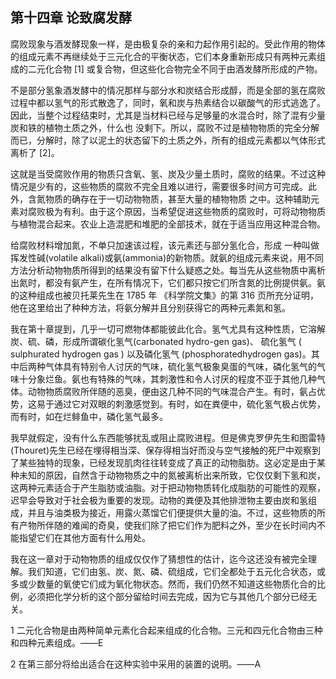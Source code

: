 ## 第十四章 论致腐发酵

腐败现象与酒发酵现象一样，是由极复杂的亲和力起作用引起的。受此作用的物体的组成元素不再继续处于三元化合的平衡状态，它们本身重新形成只有两种元素组成的二元化合物 [1] 或复合物，但这些化合物完全不同于由酒发酵所形成的产物。

不是部分氢象酒发酵中的情况那样与部分水和炭结合形成醇，而是全部的氢在腐败过程中都以氢气的形式散逸了，同时，氧和炭与热素结合以碳酸气的形式逃逸了。因此，当整个过程结束时，尤其是当材料已经与足够量的水混合时，除了混有少量炭和铁的植物土质之外，什么也 没剩下。所以，腐败不过是植物物质的完全分解而已，分解时，除了以泥土的状态留下的土质之外，所有的组成元素都以气体形式离析了 [2]。

这就是当受腐败作用的物质只含氧、氢、炭及少量土质时，腐败的结果。不过这种情况是少有的，这些物质的腐败不完全且难以进行，需要很多时间方可完成。此外，含氮物质的确存在于一切动物物质，甚至大量的植物物质 之中。这种辅助元素对腐败极为有利。由于这个原因，当希望促进这些物质的腐败时，可将动物物质与植物混合起来。农业上造混肥和堆肥的全部技术，就在于适当应用这种混合物。

给腐败材料增加氮，不单只加速该过程，该元素还与部分氢化合，形成 一种叫做挥发性碱(volatile alkali)或氨(ammonia)的新物质。就氨的组成元素来说，用不同方法分析动物物质所得到的结果没有留下什么疑惑之处。每当先从这些物质中离析出氮时，都没有氨产生，在所有情况下，它们都只按它们所含氮的比例提供氨。氨的这种组成也被贝托莱先生在 1785 年 《科学院文集》的第 316 页所充分证明，他在这里给出了种种方法，将氨分解并且分别获得它的两种元素氮和氢。

我在第十章提到，几乎一切可燃物体都能彼此化合。氢气尤具有这种性质，它溶解炭、硫、磷，形成所谓碳化氢气(carbonated hydro-gen gas)、 硫化氢气 ( sulphurated hydrogen gas ) 以及磷化氢气 (phosphoratedhydrogen gas)。其中后两种气体具有特别令人讨厌的气味，硫化氢气极象臭蛋的气味，磷化氢气的气味十分象烂鱼。氨也有特殊的气味，其刺激性和令人讨厌的程度不亚于其他几种气体。动物物质腐败所伴随的恶臭，便由这几种不同的气味混合产生。有时，氨占优势，这易于通过它对双眼的刺激感觉到。有时，如在粪便中，硫化氢气极占优势，而有时，如在烂鲱鱼中，磷化氢气最多。

我早就假定，没有什么东西能够扰乱或阻止腐败进程。但是佛克罗伊先生和图雷特(Thouret)先生已经在埋得相当深、保存得相当好而没与空气接触的死尸中观察到了某些独特的现象，已经发现肌肉往往转变成了真正的动物脂肪。这必定是由于某种未知的原因，自然含于动物物质之中的氮被离析出来所致，它仅仅剩下氢和炭，这两种元素适合于产生脂肪或油脂。对于把动物物质转化成脂肪的可能性的观察，迟早会导致对于社会极为重要的发现。动物的粪便及其他排泄物主要由炭和氢组成，并且与油类极为接近，用露火蒸馏它们便提供大量的油。不过，这些物质的所有产物所伴随的难闻的奇臭，使我们除了把它们作为肥料之外，至少在长时间内不能指望它们在其他方面有什么用处。

我在这一章对于动物物质的组成仅仅作了猜想性的估计，迄今这还没有被完全理解。我们知道，它们由氢、炭、氮、磷、硫组成，它们全都处于五元化合状态，或多或少数量的氧使它们成为氧化物状态。然而，我们仍然不知道这些物质化合的比例，必须把化学分析的这个部分留给时间去完成，因为它与其他几个部分已经无关。

1 二元化合物是由两种简单元素化合起来组成的化合物。三元和四元化合物由三种和四种元素组成。——E

2 在第三部分将给出适合在这种实验中采用的装置的说明。——A
 